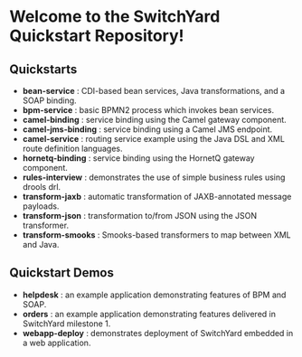 Welcome to the SwitchYard Quickstart Repository!
================================================

Quickstarts
-----------
* __bean-service__ : CDI-based bean services, Java transformations, and a SOAP binding.
* __bpm-service__ : basic BPMN2 process which invokes bean services.
* __camel-binding__ : service binding using the Camel gateway component.
* __camel-jms-binding__ : service binding using a Camel JMS endpoint.
* __camel-service__ : routing service example using the Java DSL and XML route definition languages.
* __hornetq-binding__ : service binding using the HornetQ gateway component.
* __rules-interview__ : demonstrates the use of simple business rules using drools drl.
* __transform-jaxb__ : automatic transformation of JAXB-annotated message payloads.
* __transform-json__ : transformation to/from JSON using the JSON transformer.
* __transform-smooks__ : Smooks-based transformers to map between XML and Java.


Quickstart Demos
----------------
* __helpdesk__ : an example application demonstrating features of BPM and SOAP.
* __orders__ : an example application demonstrating features delivered in SwitchYard milestone 1.
* __webapp-deploy__ : demonstrates deployment of SwitchYard embedded in a web application.
  
